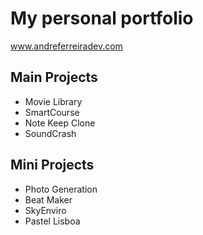 # **My personal portfolio**

www.andreferreiradev.com

## Main Projects
* Movie Library
* SmartCourse
* Note Keep Clone
* SoundCrash

## Mini Projects
* Photo Generation
* Beat Maker
* SkyEnviro
* Pastel Lisboa
